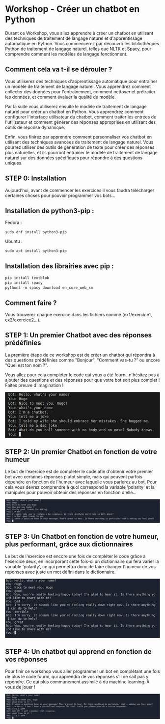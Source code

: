 # **Workshop - Créer un chatbot en Python**

Durant ce Workshop, vous allez apprendre à créer un chatbot en utilisant des techniques de traitement de langage naturel et d'apprentissage automatique en Python. Vous commencerez par découvrir les bibliothèques Python de traitement de langage naturel, telles que NLTK et Spacy, pour comprendre comment les modèles de langage fonctionnent.

## **Comment cela va t-il se dérouler ?**

Vous utiliserez des techniques d'apprentissage automatique pour entraîner un modèle de traitement de langage naturel. Vous apprendrez comment collecter des données pour l'entraînement, comment nettoyer et prétraiter les données, et comment évaluer la qualité du modèle.

Par la suite vous utiliserez ensuite le modèle de traitement de langage naturel pour créer un chatbot en Python. Vous apprendrez comment configurer l'interface utilisateur du chatbot, comment traiter les entrées de l'utilisateur et comment générer des réponses appropriées en utilisant des outils de réponse dynamique.

Enfin, vous finirez par apprendre comment personnaliser vos chatbot en utilisant des techniques avancées de traitement de langage naturel. Vous pourrez utiliser des outils de génération de texte pour créer des réponses plus naturelles, et ils pourront entraîner le modèle de traitement de langage naturel sur des données spécifiques pour répondre à des questions uniques.

## **STEP 0: Installation**

Aujourd'hui, avant de commencer les exercices il vous faudra télécharger certaines choses pour pouvoir programmer vos bots...

## Installation de python3-pip :

Fedora : 
```
sudo dnf install python3-pip
```

Ubuntu :
```
sudo apt install python3-pip
```

## Installation des librairies avec pip :

```
pip install textblob
pip install spacy
python3 -m spacy download en_core_web_sm
```

## **Comment faire ?**
Vous trouverez chaque exercice dans les fichiers nommé (ex1/exercice1, ex2/exercice2...).

## **STEP 1: Un premier Chatbot avec des réponses prédéfinies**

La première étape de ce workshop est de créer un chatbot qui répondra à des questions prédéfinies comme "Bonjour", "Comment vas-tu ?" ou encore "Quel est ton nom ?".

Vous allez pour cela compléter le code qui vous a été fourni, n'hésitez pas à ajouter des questions et des réponses pour que votre bot soit plus complet ! Faites preuve d'imagination !

![ex1](ex1/ex1_screen.png)

## **STEP 2: Un premier Chatbot en fonction de votre humeur**

Le but de l'exercice est de completer le code afin d'obtenir votre premier bot avec certaines réponses plutot simple, mais qui peuvent parfois dépendre en fonction de l'humeur avec laquelle vous parlerez au bot. Pour cela vous devrez comprendre à quoi correspond la variable 'polarity' et la manipuler pour pouvoir obtenir des réponses en fonction d'elle...

![ex2](ex2/ex2_screen.png)

## **STEP 3: Un Chatbot en fonction de votre humeur, plus performant, grâce aux dictionnaires**

Le but de l'exercice est encore une fois de compléter le code grâce à l'exercice deux, en incorporant cette fois-ci un dictionnaire qui fera varier la variable 'polarity', ce qui permettra donc de faire changer l'humeur de vos réponses avec juste un mot défini dans le dictionnaire.

![ex3](ex3/ex3_screen.png)

## **STEP 4: Un chatbot qui apprend en fonction de vos réponses**

Pour finir ce workshop vous aller programmer un bot en complétant une fois de plus le code fourni, qui apprendra de vos réponses s'il ne sait pas y répondre. Ce qui plus communément assimilé à du machine learning. À vous de jouer !

![ex4](ex4/ex4_screen.png)